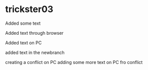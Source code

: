 # trickster03

Added some text

Added text through browser

Added text on PC

added text in the newbranch

creating a conflict on PC adding some more text on PC fro conflict
